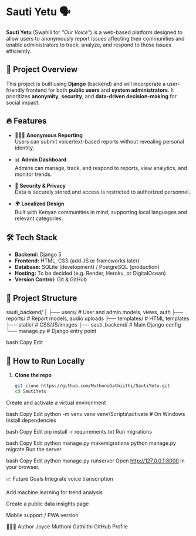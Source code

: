 # Sauti Yetu 🗣️

**Sauti Yetu** (Swahili for *"Our Voice"*) is a web-based platform designed to allow users to anonymously report issues affecting their communities and enable administrators to track, analyze, and respond to those issues efficiently.

## 📌 Project Overview

This project is built using **Django** (backend) and will incorporate a user-friendly frontend for both **public users** and **system administrators**. It prioritizes **anonymity**, **security**, and **data-driven decision-making** for social impact.

## 🔥 Features

- 🧑‍🤝‍🧑 **Anonymous Reporting**  
  Users can submit voice/text-based reports without revealing personal identity.

- 📊 **Admin Dashboard**  
  Admins can manage, track, and respond to reports, view analytics, and monitor trends.

- 🔐 **Security & Privacy**  
  Data is securely stored and access is restricted to authorized personnel.

- 🌍 **Localized Design**  
  Built with Kenyan communities in mind, supporting local languages and relevant categories.

## 🛠️ Tech Stack

- **Backend:** Django 5
- **Frontend:** HTML, CSS (add JS or frameworks later)
- **Database:** SQLite (development) / PostgreSQL (production)
- **Hosting:** To be decided (e.g. Render, Heroku, or DigitalOcean)
- **Version Control:** Git & GitHub

## 📂 Project Structure

sauti_backend/
│
├── users/ # User and admin models, views, auth
├── reports/ # Report models, audio uploads
├── templates/ # HTML templates
├── static/ # CSS/JS/images
├── sauti_backend/ # Main Django config
└── manage.py # Django entry point

bash
Copy
Edit

## 🚀 How to Run Locally

1. **Clone the repo**
   ```bash
   git clone https://github.com/MuthoniGathiithi/SautiYetu.git
   cd SautiYetu
Create and activate a virtual environment

bash
Copy
Edit
python -m venv venv
venv\Scripts\activate  # On Windows
Install dependencies

bash
Copy
Edit
pip install -r requirements.txt
Run migrations

bash
Copy
Edit
python manage.py makemigrations
python manage.py migrate
Run the server

bash
Copy
Edit
python manage.py runserver
Open http://127.0.0.1:8000 in your browser.

📈 Future Goals
Integrate voice transcription

Add machine learning for trend analysis

Create a public data insights page

Mobile support / PWA version

🙋🏽‍♀️ Author
Joyce Muthoni Gathiithi
GitHub Profile
